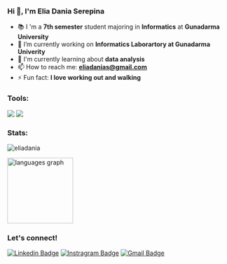 ### Hi 👋, I'm Elia Dania Serepina

<!--
**eledans/eledans** is a ✨ _special_ ✨ repository because its `README.md` (this file) appears on your GitHub profile.
-->

- 📚 I 'm a **7th semester** student majoring in **Informatics** at **Gunadarma University**
- 🔭 I’m currently working on **Informatics Laborartory at Gunadarma Univerity**
- 🌱 I'm currently learning about **data analysis**
- 📫 How to reach me: **eliadanias@gmail.com**
- ⚡ Fun fact: **I love working out and walking**

### Tools:
<p>
    <img src="https://img.shields.io/badge/OS-Windows-blue?&logo=windows" />
    <img src="https://img.shields.io/badge/Text%20Editor-Visual%20Studio%20Code-blue?&logo=visual%20studio%20code&logoColor=blue" />
</p>

### Stats:
<p align=left> <img src=https://komarev.com/ghpvc/?username=eliadania alt=eliadania /> </p>

<img src="https://github-readme-stats.vercel.app/api/top-langs?username=eliadania&locale=en&hide_title=false&layout=compact&card_width=320&langs_count=5&theme=dracula&hide_border=true&order=2" height="150" alt="languages graph"  />

### Let's connect!

[![Linkedin Badge](https://img.shields.io/badge/-eliadania-0072b1?style=flat&logo=Linkedin&logoColor=white&link=https://www.linkedin.com/in/eliadania/)](https://www.linkedin.com/in/eliadania/)
[![Instragram Badge](https://img.shields.io/badge/-eledans-E4405F?style=flat&logo=instagram&logoColor=white&link=https://www.instagram.com/eledans/)](https://www.instagram.com/eledans/)
[![Gmail Badge](https://img.shields.io/badge/-eliadanias@gmail.com-c14438?style=flat&logo=Gmail&logoColor=white&link=mailto:eliadanias@gmail.com)](mailto:eliadanias@gmail.com) 
